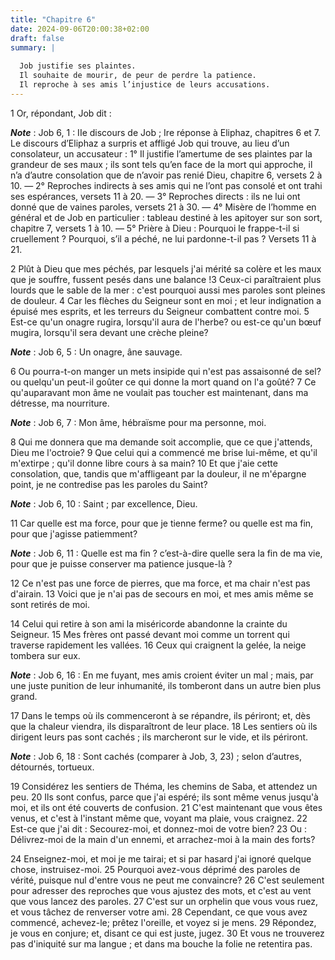 ```yaml
---
title: "Chapitre 6"
date: 2024-09-06T20:00:38+02:00
draft: false
summary: |
  
  Job justifie ses plaintes.
  Il souhaite de mourir, de peur de perdre la patience.
  Il reproche à ses amis l’injustice de leurs accusations.
---
```



1 Or, répondant, Job dit :

***Note*** :  Job 6, 1 : IIe discours de Job ; Ire réponse à Eliphaz, chapitres 6 et 7. Le discours d’Eliphaz a surpris et affligé Job qui trouve, au lieu d’un consolateur, un accusateur : 1° Il justifie l’amertume de ses plaintes par la grandeur de ses maux ; ils sont tels qu’en face de la mort qui approche, il n’a d’autre consolation que de n’avoir pas renié Dieu, chapitre 6, versets 2 à 10. ― 2° Reproches indirects à ses amis qui ne l’ont pas consolé et ont trahi ses espérances, versets 11 à 20. ― 3° Reproches directs : ils ne lui ont donné que de vaines paroles, versets 21 à 30. ― 4° Misère de l’homme en général et de Job en particulier : tableau destiné à les apitoyer sur son sort, chapitre 7, versets 1 à 10. ― 5° Prière à Dieu : Pourquoi le frappe-t-il si cruellement ? Pourquoi, s’il a péché, ne lui pardonne-t-il pas ? Versets 11 à 21.


2 Plût à Dieu que mes péchés, par lesquels j'ai mérité sa colère et les maux que je souffre, fussent pesés dans une balance !3 Ceux-ci paraîtraient plus lourds que le sable de la mer : c'est pourquoi aussi mes paroles sont pleines de douleur. 4 Car les flèches du Seigneur sont en moi ; et leur indignation a épuisé mes esprits, et les terreurs du Seigneur combattent contre moi. 5 Est-ce qu'un onagre rugira, lorsqu'il aura de l'herbe? ou est-ce qu'un bœuf mugira, lorsqu'il sera devant une crèche pleine?

***Note*** :  Job 6, 5 : Un onagre, âne sauvage.

6 Ou pourra-t-on manger un mets insipide qui n'est pas assaisonné de sel? ou quelqu'un peut-il goûter ce qui donne la mort quand on l'a goûté? 7 Ce qu'auparavant mon âme ne voulait pas toucher est maintenant, dans ma détresse, ma nourriture.

***Note*** :  Job 6, 7 : Mon âme, hébraïsme pour ma personne, moi.


8 Qui me donnera que ma demande soit accomplie, que ce que j'attends, Dieu me l'octroie? 9 Que celui qui a commencé me brise lui-même, et qu'il m'extirpe ; qu'il donne libre cours à sa main? 10 Et que j'aie cette consolation, que, tandis que m'affligeant par la douleur, il ne m'épargne point, je ne contredise pas les paroles du Saint?

***Note*** :  Job 6, 10 : Saint ; par excellence, Dieu.

11 Car quelle est ma force, pour que je tienne ferme? ou quelle est ma fin, pour que j'agisse patiemment?

***Note*** :  Job 6, 11 : Quelle est ma fin ? c’est-à-dire quelle sera la fin de ma vie, pour que je puisse conserver ma patience jusque-là ?

12 Ce n'est pas une force de pierres, que ma force, et ma chair n'est pas d'airain. 13 Voici que je n'ai pas de secours en moi, et mes amis même se sont retirés de moi.


14 Celui qui retire à son ami la miséricorde abandonne la crainte du Seigneur. 15 Mes frères ont passé devant moi comme un torrent qui traverse rapidement les vallées. 16 Ceux qui craignent la gelée, la neige tombera sur eux.

***Note*** :  Job 6, 16 : En me fuyant, mes amis croient éviter un mal ; mais, par une juste punition de leur inhumanité, ils tomberont dans un autre bien plus grand.

17 Dans le temps où ils commenceront à se répandre, ils périront; et, dès que la chaleur viendra, ils disparaîtront de leur place. 18 Les sentiers où ils dirigent leurs pas sont cachés ; ils marcheront sur le vide, et ils périront.

***Note*** :  Job 6, 18 : Sont cachés (comparer à Job, 3, 23) ; selon d’autres, détournés, tortueux.

19 Considérez les sentiers de Théma, les chemins de Saba, et attendez un peu. 20 Ils sont confus, parce que j'ai espéré; ils sont même venus jusqu'à moi, et ils ont été couverts de confusion. 21 C'est maintenant que vous êtes venus, et c'est à l'instant même que, voyant ma plaie, vous craignez. 22 Est-ce que j'ai dit : Secourez-moi, et donnez-moi de votre bien? 23 Ou : Délivrez-moi de la main d'un ennemi, et arrachez-moi à la main des forts?


24 Enseignez-moi, et moi je me tairai; et si par hasard j'ai ignoré quelque chose, instruisez-moi. 25 Pourquoi avez-vous déprimé des paroles de vérité, puisque nul d'entre vous ne peut me convaincre? 26 C'est seulement pour adresser des reproches que vous ajustez des mots, et c'est au vent que vous lancez des paroles. 27 C'est sur un orphelin que vous vous ruez, et vous tâchez de renverser votre ami. 28 Cependant, ce que vous avez commencé, achevez-le; prêtez l'oreille, et voyez si je mens. 29 Répondez, je vous en conjure; et, disant ce qui est juste, jugez. 30 Et vous ne trouverez pas d'iniquité sur ma langue ; et dans ma bouche la folie ne retentira pas.

